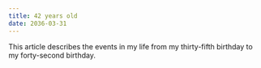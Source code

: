 ```yaml
---
title: 42 years old
date: 2036-03-31
---
```

This article describes the events in my life from my thirty-fifth birthday to my forty-second birthday.